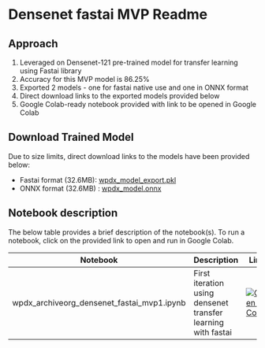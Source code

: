 # Densenet fastai MVP Readme

## Approach
1. Leveraged on Densenet-121 pre-trained model for transfer learning using
   Fastai library
2. Accuracy for this MVP model is 86.25%
3. Exported 2 models - one for fastai native use and one in ONNX format
4. Direct download links to the exported models provided below
5. Google Colab-ready notebook provided with link to be opened in Google Colab

## Download Trained Model
Due to size limits, direct download links to the models have been provided
below:

- Fastai format (32.6MB): [wpdx_model_export.pkl](https://drive.google.com/uc?export=download&id=1Zbu4H-2amMW5eKXYnF29djm04XLQQNXo)
- ONNX format (32.6MB)  : [wpdx_model.onnx](https://drive.google.com/uc?export=download&id=1OZRiZlAgmEp9bqKtk4fRT1QKc1L3BC9A)

## Notebook description

The below table provides a brief description of the notebook(s). To run a notebook, click on the provided link to open and run in Google Colab.  


| Notebook                                   | Description                                                  | Link                                                                                                                                                                                                                                                     |
|--------------------------------------------|--------------------------------------------------------------|----------------------------------------------------------------------------------------------------------------------------------------------------------------------------------------------------------------------------------------------------------|
| wpdx_archiveorg_densenet_fastai_mvp1.ipynb | First iteration using densenet transfer learning with fastai | [![Open In Colab](https://colab.research.google.com/assets/colab-badge.svg)](https://colab.research.google.com/github/DataKind-SG/wpdx-watertech-classification-image/blob/master/models/densenet_fastai_mvp/wpdx_archiveorg_densenet_fastai_mvp1.ipynb) |
